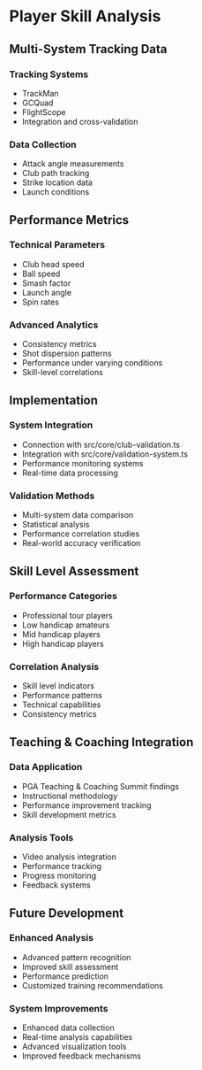 # Player Skill Analysis

## Multi-System Tracking Data
### Tracking Systems
- TrackMan
- GCQuad
- FlightScope
- Integration and cross-validation

### Data Collection
- Attack angle measurements
- Club path tracking
- Strike location data
- Launch conditions

## Performance Metrics
### Technical Parameters
- Club head speed
- Ball speed
- Smash factor
- Launch angle
- Spin rates

### Advanced Analytics
- Consistency metrics
- Shot dispersion patterns
- Performance under varying conditions
- Skill-level correlations

## Implementation
### System Integration
- Connection with src/core/club-validation.ts
- Integration with src/core/validation-system.ts
- Performance monitoring systems
- Real-time data processing

### Validation Methods
- Multi-system data comparison
- Statistical analysis
- Performance correlation studies
- Real-world accuracy verification

## Skill Level Assessment
### Performance Categories
- Professional tour players
- Low handicap amateurs
- Mid handicap players
- High handicap players

### Correlation Analysis
- Skill level indicators
- Performance patterns
- Technical capabilities
- Consistency metrics

## Teaching & Coaching Integration
### Data Application
- PGA Teaching & Coaching Summit findings
- Instructional methodology
- Performance improvement tracking
- Skill development metrics

### Analysis Tools
- Video analysis integration
- Performance tracking
- Progress monitoring
- Feedback systems

## Future Development
### Enhanced Analysis
- Advanced pattern recognition
- Improved skill assessment
- Performance prediction
- Customized training recommendations

### System Improvements
- Enhanced data collection
- Real-time analysis capabilities
- Advanced visualization tools
- Improved feedback mechanisms
